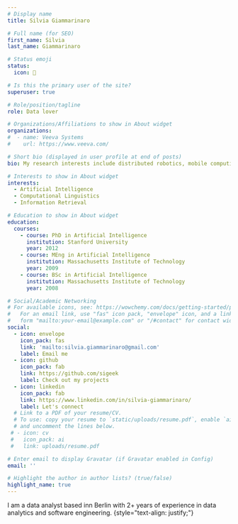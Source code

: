 ```yaml
---
# Display name
title: Silvia Giammarinaro

# Full name (for SEO)
first_name: Silvia
last_name: Giammarinaro

# Status emoji
status: 
  icon: 🍕

# Is this the primary user of the site?
superuser: true

# Role/position/tagline
role: Data lover

# Organizations/Affiliations to show in About widget
organizations:
#  - name: Veeva Systems
#    url: https://www.veeva.com/

# Short bio (displayed in user profile at end of posts)
bio: My research interests include distributed robotics, mobile computing and programmable matter.

# Interests to show in About widget
interests:
  - Artificial Intelligence
  - Computational Linguistics
  - Information Retrieval

# Education to show in About widget
education:
  courses:
    - course: PhD in Artificial Intelligence
      institution: Stanford University
      year: 2012
    - course: MEng in Artificial Intelligence
      institution: Massachusetts Institute of Technology
      year: 2009
    - course: BSc in Artificial Intelligence
      institution: Massachusetts Institute of Technology
      year: 2008

# Social/Academic Networking
# For available icons, see: https://wowchemy.com/docs/getting-started/page-builder/#icons
#   For an email link, use "fas" icon pack, "envelope" icon, and a link in the
#   form "mailto:your-email@example.com" or "/#contact" for contact widget.
social:
  - icon: envelope
    icon_pack: fas
    link: 'mailto:silvia.giammarinaro@gmail.com'
    label: Email me
  - icon: github
    icon_pack: fab
    link: https://github.com/sigeek
    label: Check out my projects
  - icon: linkedin
    icon_pack: fab
    link: https://www.linkedin.com/in/silvia-giammarinaro/
    label: Let's connect
  # Link to a PDF of your resume/CV.
  # To use: copy your resume to `static/uploads/resume.pdf`, enable `ai` icons in `params.yaml`,
  # and uncomment the lines below.
 # - icon: cv
 #   icon_pack: ai
 #   link: uploads/resume.pdf

# Enter email to display Gravatar (if Gravatar enabled in Config)
email: ''

# Highlight the author in author lists? (true/false)
highlight_name: true
---
```


I am a data analyst based inn Berlin with 2+ years of experience in data analytics and software engineering.
{style="text-align: justify;"}
